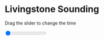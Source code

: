 <h1>Livingstone Sounding</h1>
<p>Drag the slider to change the time</p>

<div class="slidecontainer">
<input oninput='setImage(this)' class="slider" type="range" min="0" max="5" value="0" step="1" />
<img id='img'/>
</div>

<script>
var img = document.getElementById('img');
var img_array = ['/assets/images/skwt/skd_livingstone_wrfout_d01_2020-04-26_12:00:00.png',
'/assets/images/skwt/skd_livingstone_wrfout_d01_2020-04-26_18:00:00.png',
'/assets/images/skwt/skd_livingstone_wrfout_d01_2020-04-27_00:00:00.png',
'/assets/images/skwt/skd_livingstone_wrfout_d01_2020-04-27_06:00:00.png',
'/assets/images/skwt/skd_livingstone_wrfout_d01_2020-04-27_12:00:00.png',];
function setImage(obj)
{
        var value = obj.value;
        img.src = img_array[value];

}
</script>
